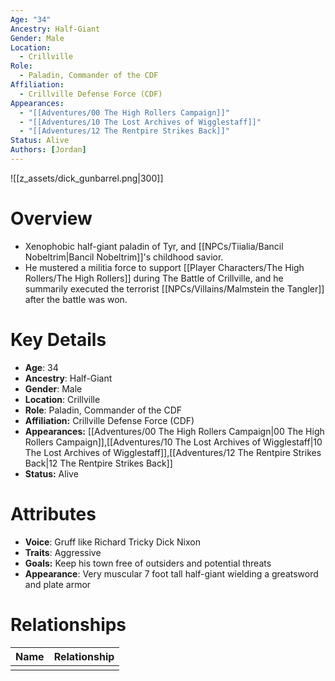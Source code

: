 ```yaml
---
Age: "34"
Ancestry: Half-Giant
Gender: Male
Location:
  - Crillville
Role:
  - Paladin, Commander of the CDF
Affiliation:
  - Crillville Defense Force (CDF)
Appearances:
  - "[[Adventures/00 The High Rollers Campaign]]"
  - "[[Adventures/10 The Lost Archives of Wigglestaff]]"
  - "[[Adventures/12 The Rentpire Strikes Back]]"
Status: Alive
Authors: [Jordan]
---
```

![[z_assets/dick_gunbarrel.png|300]]

# Overview
- Xenophobic half-giant paladin of Tyr, and [[NPCs/Tiialia/Bancil Nobeltrim\|Bancil Nobeltrim]]'s childhood savior. 
- He mustered a militia force to support [[Player Characters/The High Rollers/The High Rollers]] during The Battle of Crillville, and he summarily executed the terrorist [[NPCs/Villains/Malmstein the Tangler]] after the battle was won.

# Key Details
- **Age**: 34
- **Ancestry**: Half-Giant
- **Gender**: Male
- **Location**: Crillville
- **Role**: Paladin, Commander of the CDF
- **Affiliation:** Crillville Defense Force (CDF)
- **Appearances:** [[Adventures/00 The High Rollers Campaign\|00 The High Rollers Campaign]],[[Adventures/10 The Lost Archives of Wigglestaff\|10 The Lost Archives of Wigglestaff]],[[Adventures/12 The Rentpire Strikes Back\|12 The Rentpire Strikes Back]]
- **Status:** Alive

# Attributes
- **Voice**: Gruff like Richard Tricky Dick Nixon
- **Traits**: Aggressive
- **Goals:** Keep his town free of outsiders and potential threats
- **Appearance**: Very muscular 7 foot tall half-giant wielding a greatsword and plate armor

# Relationships

| Name | Relationship |
| ---- | ------------ |
|      |              |
